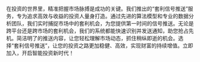 在投资的世界里，精准把握市场脉搏是成功的关键。我们推出的“套利信号推送”服务，专为追求高效与收益的投资人量身打造。通过先进的算法模型和专业的数据分析团队，我们实时捕捉市场中的套利机会，为您提供第一时间的信号推送。无论是跨平台还是跨市场的套利机会，我们的系统都能快速识别并发送通知，助您抢占先机。简洁明了的推送内容，让您轻松理解市场动态，抓住稍纵即逝的机会。选择“套利信号推送”，让您的投资之路更加稳健、高效，实现财富的持续增值。立即加入，开启智能投资新时代！